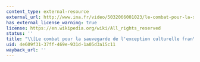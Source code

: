 ```yaml
---
content_type: external-resource
external_url: http://www.ina.fr/video/5032066001023/le-combat-pour-la-sauvegarde-de-l-exception-culturelle-francaise-video.html
has_external_license_warning: true
license: https://en.wikipedia.org/wiki/All_rights_reserved
status: ''
title: "\\[Le combat pour la sauvegarde de l'exception culturelle fran\xE7aise\\].\_"
uid: 4e609f31-37ff-469e-931d-1a05d3a15c11
wayback_url: ''
---
```

